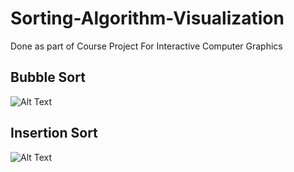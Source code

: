 # Sorting-Algorithm-Visualization
Done as  part of Course Project For Interactive Computer Graphics 

## Bubble Sort 

![Alt Text](https://github.com/Haldhardwivedi/Sorting-Algorithm-Visualization/blob/main/out.gif)


## Insertion Sort 

![Alt Text](https://github.com/Haldhardwivedi/Sorting-Algorithm-Visualization/blob/main/out.gif)
